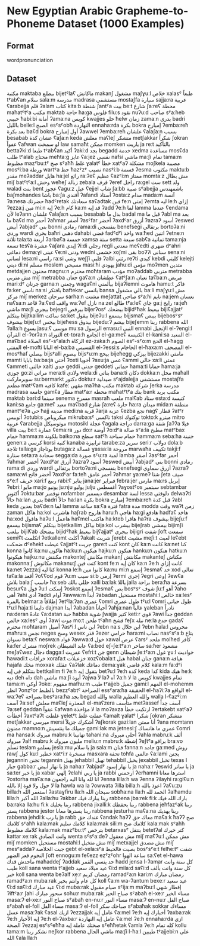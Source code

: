 # New Egyptian Arabic Grapheme-to-Phoneme Dataset (1000 Examples)

## Format
word<TAB>pronunciation

## Dataset

مكتبة	maktaba
بيطلع	bijetˤlaʕ
ماكانش	makanʃ
مشغول	maʃɣuːl
خلاص	xalasˤ
طبعاً	tˤabʕan
سلام	salaːm
مدرسة	madrasa
مستشفى	mostaʃfa
سيارة	sajjaːra
عربية	ʕarabejja
قلم	ʔalam
كتاب	kitaːb
شنطة	ʃantˤa
بيت	beːt
شارع	ʃaːreʕ
محطة	maħatˤtˤa
مكتب	maktab
حاجة	ħaːga
فلوس	filuːs
نقود	nuʔuːd
صاحب	sˤaːħeb
حبيبي	ħabiːbi
أمانة	ʔamaːna
كويس	kwajjes
حلو	ħelw
زمان	zamaːn
بدري	badri
بالليل	belleːl
الصبح	esˤsˤobħ
النهاردة	ennahaːrda
بكرة	bokra
إمبارح	ʔembaːreħ
بعد بكرة	baʕd bokra
أول إمبارح	ʔawwel ʔembaːreħ
علشان	ʕalaʃaːn
بسبب	besabab
عشان كدة	ʕaʃaːn keda
معلش	maʕleʃ
متشكر	metʃakkar
شكراً	ʃokran
عفواً	ʕafwan
لو سمحت	law samaħt
ممكن	momken
ياريت	ja reːt
بالتأكيد	bettaʔkiːd
طبعا	tˤabʕan
أكيد	ʔakiːd
بجد	begadd
خدمة	xedma
مساعدة	mosʕda
طلب	tˤalab
محتاج	meħtaːg
عايز	ʕaːjez
نفسي	nafsi
ماشي	maːʃi
تمام	tamaːm
مظبوط	mazˤbuːtˤ
صح	sˤaħħ
غلط	ɣalatˤ
خطأ	xatˤaʔ
مشكلة	moʃkela
مصيبة	mosˤiːba
ورطة	wartˤa
حظ	ħazˤzˤ
نصيب	nasˤiːb
قسمة	ʔesma
مكتوب	maktuːb
مقدر	meʔaddar
هايل	haːjel
رائع	raːʔeʕ
عظيم	ʕazˤiːm
ممتاز	momtaːz
مش بطال	miʃ batˤtˤaːl
وحش	weħeʃ
زبالة	zebala
قرف	ʔeref
راجل	raːgel
ست	sett
ولد	walad
بنت	bent
عجوز	ʕaguːz
عيل	ʕejjel
شاب	ʃaːbb
صبية	sˤabejja
باشمهندس	baʃmohandes
باشا	baːʃa
أفندي	ʔafandi
أستاذ	ʔostaːz
مدام	madaːm
آنسة	ʔaːnesa
حضرتك	ħadˤretak
سعادتك	saʕadtak
فين	feːn
إمتى	ʔemta
ليه	leːh
إزاي	ʔezzaːj
مين	miːn
إيه	ʔeːh
كام	kaːm
قد إيه	ʔadd ʔeːh
لما	lamma
عندما	ʕendama
لأن	leʔann
علشان	ʕalaʃaːn
بسبب	besabab
بدل ما	badal ma
قبل ما	ʔabl ma
بعد ما	baʕd ma
أحمر	ʔaħmar
أصفر	ʔasˤfar
أخضر	ʔaxdˤar
أزرق	ʔazraʔ
أسود	ʔeswed
أبيض	ʔabjadˤ
بني	bonni
رمادي	ramaːdi
بنفسجي	benefsegi
برتقالي	bortoʔaːni
وردي	wardi
بحري	baħri
دهبي	dahabi
فضي	fadˤdˤi
واحد	waːħed
اتنين	ʔetneːn
تلاتة	talaːta
أربعة	ʔarbaʕa
خمسة	xamsa
ستة	setta
سبعة	sabʕa
تمانية	tamaːnja
تسعة	tesʕa
عشرة	ʕaʃara
إيدي	ʔiːdi
رجلي	regli
معدتي	meʕedti
ضهري	dˤahri
دماغي	demaːɣi
عيني	ʕeːni
ودني	wedni
خشمي	xoʃmi
بقي	boʔʔi
سناني	senaːni
لساني	lesaːni
راسي	raːsi
وشي	weʃʃi
قلبي	ʔalbi
رئتي	reʔti
كبدي	kebdi
كليتي	kelejti
ديني	diːni
مسلم	moslem
مسيحي	masiːħi
يهودي	jahuːdi
مؤمن	moʔmen
متدين	metdajjen
مجنون	magnuːn
محترم	moħtaram
مؤدب	moʔaddab
متربي	metrabba
مش متربي	miʃ metrabba
جعان	gaʕaːn
عطشان	ʕatˤʃaːn
تعبان	taʕbaːn
مريض	mariːdˤ
جرنان	garnaːn
وجعني	wagaʕni
بيألمني	bijaʔlemni
هاموت	hamuːt
فاكر	faːker
ناسي	naːsi
بافتكر	baftekar
بانسى	bansa
بالي مشغول	baːli maʃɣuːl
مش مركز	miʃ merkez
سرحان	sarħaːn
مشتت	meʃattat
صاحي	sˤaːħi
نايم	naːjem
نعسان	naʕsaːn
قاعد	ʔaːʕed
واقف	waːʔef
نازل	naːzel
طالع	tˤaːleʕ
جاي	gaːj
رايح	raːjeħ
ماشي	maːʃi
بيجري	bejegri
بيرقص	bijerʔosˤ
بيضحك	bijidˤħak
بيعيط	bijiʕajjatˤ
بيتكلم	bijjtkallim
ساكت	saːket
بيقول	bijeʔuːl
بيسمع	bijjsmaʕ
بيبص	bijebosˤsˤ
بيشوف	bijeʃuːf
بيحس	bijeħess
بيدوق	bijeduːʔ
بيشم	bijeʃemm
ربنا	rabbena
الله	ʔallaːh
يسوع	jasuːʕ
موسى	muːsa
الرسول	errasuːl
النبي	ennabi
الإنجيل	el-ʔengiːl
القرآن	el-ʔorʔaːn
التوراة	et-toraːh
الجامع	el-gaːmeʕ
الكنيسة	el-kaniːsa
المعبد	el-maʕbad
الصلاة	esˤ-sˤalaːh
الزكاة	ez-zakaːh
الصوم	esˤ-sˤoːm
الحج	el-ħagg
المفتي	el-mofti
البابا	el-baːba
القسيس	el-ʔessiːs
الحاخام	el-ħaxaːm
المصحف	el-mosˤħaf
بيصلي	bijsˤalli
بيصوم	bijsˤuːm
بيحج	bijeħegg
بيزكي	bijezakki
مامتي	mamti
بابايا	baːbaːja
أختي	ʔoxti
أخويا	ʔaxuːja
عمي	ʕammi
خالي	xaːli
عمتي	ʕammeti
خالتي	xalti
جدي	geddi
جدتي	geddeti
حماتي	ħamaːti
حمايا	ħamaːja
جوزي	goːzi
مراتي	meraːti
ولادي	welaːdi
بناتي	banaːti
دكان	dokkaːn
محل	maħall
سوبرماركت	suːbermarkt
دكتور	doktuːr
صيدلية	sˤajdalejja
مستشفى	mostaʃfa
مطعم	matˤʕam
كافيه	kafеː
مقهى	maʔha
مكتب	maktab
شركة	ʃerka
مدرسة	madrasa
جامعة	gamʕa
مطار	matˤaːr
محطة	maħatˤtˤa
بنك	bank
مكتب بريد	maktab bariːd
سينما	senema
مسرح	masraħ
ملعب	malʕab
ستاد	estaːd
كنيسة	kaniːsa
جامع	gaːmeʕ
معبد	maʕbad
شارع	ʃaːreʕ
حارة	ħaːra
ميدان	midaːn
منطقة	mantˤeʔa
حي	ħajj
مدينة	mediːna
قرية	ʔarja
عزبة	ʕezba
نجع	nagʕ
قطار	ʔatˤr
أتوبيس	ʔotubiːs
ميكروباص	mikrubaːsˤ
تاكسي	taksi
توكتوك	toktoːk
ميترو	mitro
عربية	ʕarabejja
موتوسيكل	motosikl
عجلة	ʕagala
دراجة	darraːga
شقة	ʃaʔʔa
فيلا	villa
بيت	beːt
عمارة	ʕemaːra
دور	doːr
أوضة	ʔoːdˤa
صالة	sˤaːla
مطبخ	matˤbax
حمام	ħammaːm
بلكونة	balkoːna
سطح	satˤħ
حمام سباحة	ħammaːm sebaːħa
جنينة	genenːa
كرسي	korsi
كنبة	kanaba
ترابيزة	tarabeːza
سرير	seriːr
دولاب	dolaːb
تلاجة	tallaːga
بوتاجاز	butagaːz
غسالة	ɣassaːla
مروحة	marwaħa
تكييف	takjiːf
ستارة	setaːra
سجادة	seggaːda
صورة	sˤuːra
لمبة	lamba
أصفر	ʔasˤfar
أحمر	ʔaħmar
أخضر	ʔaxdˤar
أزرق	ʔazraʔ
أسود	ʔeswed
أبيض	ʔabjadˤ
بني	bonni
رمادي	ramaːdi
وردي	wardi
برتقالي	bortoʔaːni
بنفسجي	benefsegi
أزرق سماوي	ʔazraʔ samaːwi
أخضر فاتح	ʔaxdˤar faːteħ
أحمر غامق	ʔaħmar ɣaːmeʔ
شتا	ʃeta
صيف	sˤeːf
خريف	xariːf
ربيع	rabiːʕ
يناير	janaːjer
فبراير	febraːjer
مارس	maːrs
إبريل	ʔebriːl
مايو	maːjo
يونيو	juːnju
يوليو	julju
أغسطس	ʔaɣostˤos
سبتمبر	sebtambar
أكتوبر	ʔoktuːbar
نوفمبر	nofambar
ديسمبر	desambar
لسة	lessa
دلوقتي	delwaʔti
حالاً	ħaːlan
بدري	badri
حالاً	ħaːlan
بكرة	bokra
إمبارح	ʔembaːreħ
قبل كدة	ʔabl keda
بعدين	baʕdeːn
لما	lamma
ساعة	saːʕa
فترة	fatra
مدة	modda
وقت	waʔt
زمن	zaman
هاكل	haːkol
هاشرب	haʃrab
هاروح	haruːħ
هاجي	haːgi
هادفع	hadfaʕ
هاخد	haːxod
هاقول	haʔuːl
هاعمل	haʕmel
هاكتب	haːkteb
هاقرا	haʔra
بيشوف	bijeʃuːf
بيسمع	bijismaʕ
بيتكلم	bijetkallim
بياكل	bijaːkol
بيشرب	bijeʃrab
بيمشي	bijimʃi
بيلعب	bijilʕab
بيضحك	bijidˤħak
بيعيط	bijʕajjatˤ
بيجري	bijigri
شفت	ʃoft
سمعت	semiʕt
اتكلمت	ʔetkallemt
أكلت	ʔakalt
شربت	ʃerebt
مشيت	meʃiːt
لعبت	leʕebt
ضحكت	dˤeħekt
عيطت	ʕajjatˤt
جريت	gareːt
كنت	kont
كان	kaːn
كانت	kaːnet
كنا	konna
كانوا	kaːnu
هاكون	haːkuːn
هيكون	hajkuːn
هنكون	hankuːn
هتكون	hatkuːn
هيكونوا	hajkuːnu
مكنتش	makonteʃ
مكانش	makanʃ
مكانتش	makanteʃ
مكناش	makonnaːʃ
مكانوش	makanuːʃ
كنت فين	kont feːn
كان إيه	kaːn ʔeːh
كانت إزاي	kaːnet ʔezzaːj
كنا ليه	konna leːh
كانوا مين	kaːnu miːn
إسمع	ʔesmaʕ
خد	xod
تعالى	taʕaːla
أقعد	ʔoʕʕod
قوم	ʔuːm
سيب	siːb
إرمي	ʔermi
إجري	ʔegri
إوعى	ʔewʕa
بلاش	balaːʃ
حاسب	ħaːseb
خللي بالك	xalli baːlak
ياللا	jalla
براحة	beraːħa
بسرعة	besurʕa
قول	ʔuːl
إسكت	ʔoskot
إسمع	ʔesmaʕ
بص	bosˤsˤ
شوف	ʃuːf
أهو	ʔaho
أهي	ʔahi
أدي	ʔaddi
أوام	ʔawwaːm
أبداً	ʔabadan
مستحيل	mostaħiːl
خالص	xaːlesˤ
بالمرة	belmarːa
إطلاقاً	ʔetˤlaːʔan
عمري	ʕomri
طول عمري	tˤuːl ʕomri
طول حياتي	tˤuːl ħajaːti
دايما	dajman
أبدا	ʔabadan
أحياناً	ʔaħjaːnan
غالباً	ɣaleban
نادراً	naːderan
عادةً	ʕaːdatan
حبة	ħabba
شوية	ʃwajja
كتير	ketiːr
قوي	ʔawi
جداً	geddan
خالص	xaːlesˤ
أوي	ʔawi
موت	moːt
طحن	tˤaħn
فشخ	feʃx
نيلة	neːla
جدع	gadaʕ
محترم	moħtaram
أصيل	ʔasˤiːl
ابن ناس	ʔebn naːs
ابن حلال	ʔebn ħalaːl
محروس	maħruːs
نجس	neges
وسخ	wesex
قذر	ʔezer
حرامي	ħaraːmi
نصاب	nasˤsˤaːb
بتاع نسوان	betaːʕ neswaːn
قواد	ʔawwaːd
خول	xawal
عرص	ʕarsˤ
ملحد	molħed
كافر	kaːfer
مشرك	moʃrek
عابد الشيطان	ʕaːbed eʃ-ʃeːtˤaːn
ساحر	saːħer
مشعوذ	meʃaʕwez
دجال	daggaːl
عفريت	ʕefriːt
جن	genn
شيطان	ʃeːtˤaːn
غول	ɣuːl
حواديت	ħawadiːt
خرافات	xorafaːt
خزعبلات	xozʕobalaːt
هبل	habal
جنان	ganaːn
هيافة	hajafa
مخك	moxxak
عقلك	ʕaʔlak
دماغك	demaːɣak
كلام فاضي	kalaːm faːdˤi
بتتكلم في إيه	bettkallim fi ʔeːh
بتقول إيه	betʔuːl ʔeːh
كدة	keda
كدا	kida
هيك	heːk
ديه	deh
داه	dah
ماشي	maːʃi
أيوة	ʔajwa
لأ	laʔ
آه	ʔaːh
لا	la
كويس	kwajjes
تمام	tamaːm
أوكي	ʔokeː
مفهوم	mafhuːm
طيب	tˤajjeb
جميل	gamiːl
المهم	el-mohemm
انظر	ʔonzˤor
بالظبط	bezzˤabtˤ
الصراحة	essˤaraːħa
الحقيقة	el-ħaʔiːʔa
الواقع	el-waːʔeʕ
بصراحة	besˤaraːħa
بجد	begad
والله	walla
والله العظيم	walla l-ʕazˤiːm
آسف	ʔaːsef
معلش	maʕleʃ
المعذرة	el-maʕzera
متأسف	metʔassef
آسف جداً	ʔaːsef geddan
عفواً	ʕafwan
لا مؤاخذة	la moʔaxza
ارتكبت خطأ	ʔertakebt xatˤaʔ
أخطأت	ʔaxtˤaʔt
غلطت	ɣeletˤt
عملت غلط	ʕamalt ɣalatˤ
شكرا	ʃokran
متشكر	metʃakkar
ميرسي	mersi
أشكرك جزيلاً	ʔaʃkorak gaziːlan
أنا ممتن	ʔana momtann
ممنون	mamnoːn
جميلك ما ينتسيش	gamiːlak ma jetnesiːʃ
عمري ما هانساك	ʕomri ma hansaːk
مبروك	mabruːk
تهانينا	tahaniːna
أحلى مبروك	ʔaħla mabruːk
ألف مبروك	ʔalf mabruːk
مليون مبروك	meliuːn mabruːk
إشطة	ʔeʃtˤa
برافو	braːvo
تسلم	teslam
يسلمو	jeslaːmu
يا سلام	ja salaːm
فنان	fannaːn
جامد	gaːmed
روش	rawʃ
كول	kuːl
خطير	xatˤiːr
مسخرة	masxara
تحفة	toħfa
عالمي	ʕaːlami
يجنن	jegannin
تجنن	tegannin
يهبل	jehabbil
تهبل	tehabbil
يخبل	jexabbil
تخبل	texas l
جبار	gabbaːr
يا نهار أبيض	ja nahaːr ʔabjadˤ
يا نهار إسود	ja nahaːr ʔeswid
يا ساتر	ja saːter
يا خبر	ja xabar
إلهي	ʔelahi
يا ربي	ja rabbi
ارحمني	ʔerħamni
استرها معانا	ʔostorha maʕaːna
انا لله وانا اليه راجعون	ʔenna lillaːh wa ʔenna ʔilayhi raːgiʕuːn
لا حول ولا قوة إلا بالله	la ħawla wa la ʔowwata ʔilla billaːh
اعوذ بالله	ʔaʕuːzu billaːh
استغفر الله	ʔastaɣfiru llaːh
سبحان الله	sobħaːna llaːh
الحمد لله	ʔalħamdu lillaːh
الله أكبر	ʔallaːhu ʔakbar
ربنا يبارك فيك	rabbena jbaːrek fiːk
بارك الله فيك	baːraka llaːhu fiːk
ربنا يخليك	rabbena jixalliːk
ربنا يحفظك	rabbena jeħfazˤak
ربنا يستر	rabbena jestor
ربنا يسترها معانا	rabbena jesturha maʕaːna
ربنا يهديك	rabbena jehdiːk
يا رب	ja rabb
عندك حق	ʕandak ħaʔʔ
معاك حق	maʕaːk ħaʔʔ
صح كلامك	sˤaħħ kalaːmak
كلامك سليم	kalaːmak siliːm
كلامك صح	kalaːmak sˤaħħ
كلامك مظبوط	kalaːmak mazˤbuːtˤ
بترخص	betarxasˤ
بتتقل	betetʔal
كتر خيرك	kattar xeːrak
وانت الصادق	wenta sˤsˤaːdeʔ
مش معقول	miʃ maʕʔuːl
مش ممكن	miʃ momken
مستحيل	mostaħiːl
مش متخيل	miʃ metxajjel
مش مصدق	miʃ mesˤaddaʔ
جبت الخلاصة	gebt el-xelaːsˤa
بصيت فالحيط	bosˤsˤeːt felħeːtˤ
شفت النجوم فعز الضهر	ʃoft ennoguːm feʕezz ezˤzˤohr
ساعة الهوا	saːʕet el-hawa
ماحدش قدك	maħaddeʃ ʔaddak
حد ينسى القمر	ħadd jensa l-ʔamar
كل سنة وانت طيب	koll sana wenta tˤajjeb
عيد ميلاد سعيد	ʕiːd milaːd saʕiːd
كل سنة وانت بألف خير	koll sana wenta beʔalf xeːr
رمضان كريم	ramadˤaːn kariːm
رمضان مبارك	ramadˤaːn mubaːrak
كل عام وأنتم بخير	koll ʕaːm wa-ʔantum bexeːr
عيد سعيد	ʕiːd saʕiːd
عيد مبارك	ʕiːd mubaːrak
صيام مقبول	sˤijaːm maʔbuːl
إفطار شهي	ʔiftˤaːr ʃahi
سحور مبارك	soħuːr mubaːrak
صباح الخير	sˤabaħ el-xeːr
مساء الخير	masaːʔ el-xeːr
صباح النور	sˤabaħ en-nuːr
مساء النور	masaːʔ en-nuːr
صباح الفل	sˤabaħ el-foll
مساء الفل	masaːʔ el-foll
صباحك سكر	sˤabaħak sokkar
مساءك عسل	masaːʔak ʕasal
ازيك	ʔezzajjak
عامل إيه	ʕaːmel ʔeːh
أخبارك إيه	ʔaxbaːrak ʔeːh
إيه الأخبار	ʔeːh el-ʔaxbaːr
عامل إيه النهاردة	ʕaːmel ʔeːh ennahaːrda
ازي الصحة	ʔezzaj esˤsˤeħħa
صحتك عاملة إيه	sˤeħħetak ʕamla ʔeːh
كله تمام	kollu tamaːm
نشكر ربنا	neʃkor rabbena
ماشي الحال	maːʃi l-ħaːl
طيبين	tˤajjebiːn
على الله	ʕala llaːh